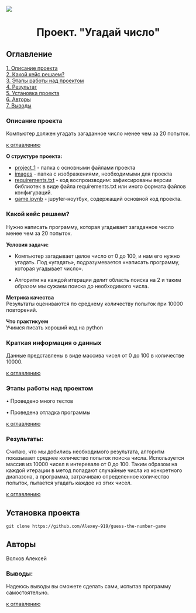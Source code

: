 ![](/project_0/images/python-guess-number-game.png)

# <center> Проект. "Угадай число"</center>

## Оглавление  
[1. Описание проекта](#описание-проекта)  
[2. Какой кейс решаем?](#какой-кейс-решаем)  
[3. Этапы работы над проектом](#этапы-работы-над-проектом)  
[4. Результат](#результаты)        
[5. Установка проекта](#установка-проекта)   
[6. Авторы](#авторы)  
[7. Выводы](#выводы)  


### Описание проекта    
Компьютер должен угадать загаданное число менее чем за 20 попыток.

[к оглавлению](#оглавление)

**О структуре проекта:**
* [project_1](/project_1/) - папка с основными файлами проекта
* [images](/project_1/images) - папка с изображениями, необходимыми для проекта
* [requirements.txt](/project_1/requirements.txt) - код воспроизводим: зафиксированы версии библиотек в виде файла requirements.txt или иного формата файлов конфигураций.
* [game.ipynb](/project_1/game.ipynb) - jupyter-ноутбук, содержащий основной код проекта.


### Какой кейс решаем?    
Нужно написать программу, которая угадывает  загаданное число менее чем за 20 попыток.

**Условия задачи:**  
- Компьютер загадывает целое число от 0 до 100, и нам его нужно угадать. Под «угадать», подразумевается «написать программу, которая угадывает число».

- Алгоритм на каждой итерации делит область поиска на 2 и таким образом мы сужаем поиска до необходимого числа.

**Метрика качества**     
Результаты оцениваются по среднему количеству попыток при 10000 повторений.

**Что практикуем**     
Учимся писать хороший код на python

### Краткая информация о данных

Данные представлены в виде массива чисел от 0 до 100 в количестве 10000.
  
[к оглавлению](#оглавление)


### Этапы работы над проектом  


• Проведено много тестов

• Проведена отладка программы

[к оглавлению](#оглавление)


### Результаты:  

Считаю, что мы добились необходимого результата, алгоритм показывает среднее количество попыток поиска числа. Используется массив из 10000 чисел в интеревале от 0 до 100. Таким образом на каждой итерации в метод попадают случайные числа из конкретного диапазона, а программа, затрачиваю определенное количество попыток, пытается угадать каждое из этих чисел. 

[к оглавлению](#оглавление)

## Установка проекта

```
git clone https://github.com/Alexey-919/guess-the-number-game
```

## Авторы

Волков Алексей

### Выводы:  

Надеюсь выводы вы сможете сделать сами, испытав программу самостоятельно.

[к оглавлению](#оглавление)
